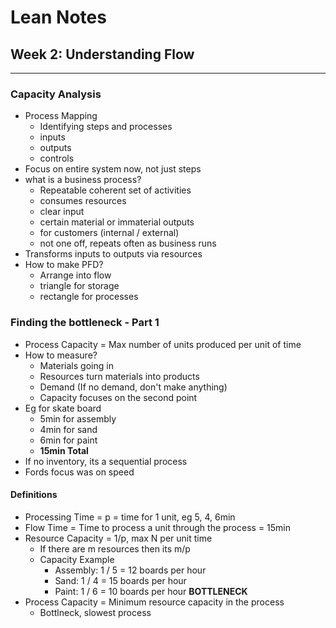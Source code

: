 # Lean Notes

## Week 2: Understanding Flow
-------------------------------------------------------------------------------

### Capacity Analysis
 * Process Mapping
 	- Identifying steps and processes
 	- inputs
 	- outputs
 	- controls
 * Focus on entire system now, not just steps
 * what is a business process?
 	- Repeatable coherent set of activities
 	- consumes resources
 	- clear input
 	- certain material or immaterial outputs
 	- for customers (internal / external)
 	- not one off, repeats often as business runs
 * Transforms inputs to outputs via resources
 * How to make PFD?
 	- Arrange into flow
 	- triangle for storage
 	- rectangle for processes

### Finding the bottleneck - Part 1

* Process Capacity = Max number of units produced per unit of time
* How to measure?
	- Materials going in
	- Resources turn materials into products
	- Demand (If no demand, don't make anything)
	- Capacity focuses on the second point
* Eg for skate board
	- 5min for assembly
	- 4min for sand
	- 6min for paint
	- **15min Total**
* If no inventory, its a sequential process
* Fords focus was on speed

#### Definitions
* Processing Time = p = time for 1 unit, eg 5, 4, 6min
* Flow Time = Time to process a unit through the process = 15min
* Resource Capacity = 1/p, max N per unit time
	- If there are m resources then its m/p
	- Capacity Example
		- Assembly: 1 / 5 = 12 boards per hour
		- Sand: 1 / 4 = 15 boards per hour
		- Paint: 1 / 6 = 10 boards per hour **BOTTLENECK**
* Process Capacity  = Minimum resource capacity in the process
	- Bottlneck, slowest process
